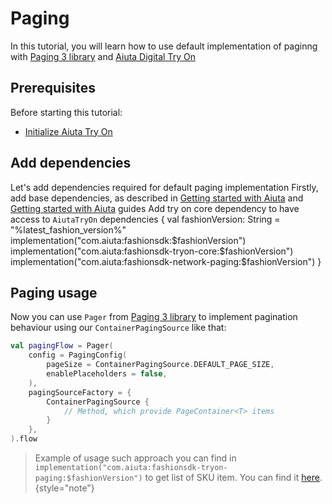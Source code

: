 # Paging

In this tutorial, you will learn how to use default implementation of paginng with
[Paging 3 library](https://developer.android.com/topic/libraries/architecture/paging/v3-overview) and
[Aiuta Digital Try On](https://developer.aiuta.com/products/digital-try-on)

## Prerequisites

Before starting this tutorial:
- [Initialize Aiuta Try On](Getting-started-with-Fashion-Try-On.md)


## Add dependencies

Let's add dependencies required for default paging implementation
<procedure collapsible="false">
    <step>Firstly, add base dependencies, as described in
    <a href="Getting-started-with-Fashion.md" anchor="add-dependencies">Getting started with Aiuta</a>
    and
    <a href="Getting-started-with-Fashion-Try-On.md" anchor="add-dependencies">Getting started with Aiuta</a>
    guides
    </step>
    <step>Add try on core dependency to have access to <code>AiutaTryOn</code>
        <code-block lang="kotlin">
            dependencies {
                val fashionVersion: String = "%latest_fashion_version%"
                implementation("com.aiuta:fashionsdk:$fashionVersion")
                implementation("com.aiuta:fashionsdk-tryon-core:$fashionVersion")
                implementation("com.aiuta:fashionsdk-network-paging:$fashionVersion")
            }
        </code-block>
    </step>
</procedure>


## Paging usage

Now you can use `Pager` from [Paging 3 library](https://developer.android.com/topic/libraries/architecture/paging/v3-overview)
to implement pagination behaviour using our `ContainerPagingSource` like that:
```kotlin
val pagingFlow = Pager(
    config = PagingConfig(
        pageSize = ContainerPagingSource.DEFAULT_PAGE_SIZE,
        enablePlaceholders = false,
    ),
    pagingSourceFactory = {
        ContainerPagingSource {
            // Method, which provide PageContainer<T> items
        }
    },
).flow
```

> Example of usage such approach you can find in `implementation("com.aiuta:fashionsdk-tryon-paging:$fashionVersion")`
> to get list of SKU item. You can find it [here](https://github.com/aiuta-com/android-sdk/blob/f9172c6d6afc4e701a0f11285eac9e8f553ee8f0/fashion-tryon-paging/src/main/kotlin/com/aiuta/fashionsdk/tryon/paging/FashionTryOnPagingExtensions.kt#L15).
{style="note"}
